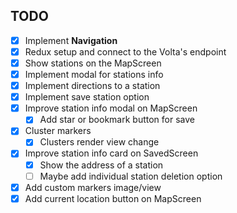 ## TODO

- [x] Implement **Navigation**
- [x] Redux setup and connect to the Volta's endpoint
- [x] Show stations on the MapScreen
- [x] Implement modal for stations info
- [x] Implement directions to a station
- [x] Implement save station option
- [x] Improve station info modal on MapScreen
  - [x] Add star or bookmark button for save
- [x] Cluster markers
  - [x] Clusters render view change
- [x] Improve station info card on SavedScreen
  - [x] Show the address of a station
  - [ ] Maybe add individual station deletion option
- [x] Add custom markers image/view
- [x] Add current location button on MapScreen
